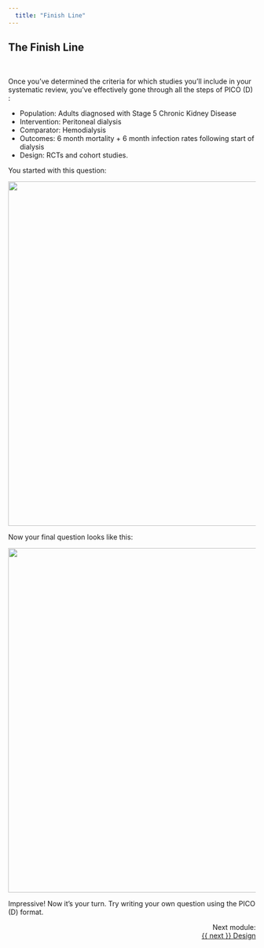 ```yaml
---
  title: "Finish Line"
---
```



## The Finish Line

<br>

Once you’ve determined the criteria for which studies you’ll include in your systematic review, you’ve effectively gone through all the steps of PICO (D) :

<ul>
	<li>Population: Adults diagnosed with Stage 5 Chronic Kidney Disease</li>
	<li>Intervention: Peritoneal dialysis</li>
	<li>Comparator: Hemodialysis</li>
	<li>Outcomes: 6 month mortality + 6 month infection rates following start of dialysis</li>
	<li>Design: RCTs and cohort studies.</li>
</ul>


You started with this question:


<center>
<img src="{{site.baseurl}}/img/pop1.PNG" width="700" >
</center>




Now your final question looks like this:

<center>
<img src="{{site.baseurl}}/img/pop9.PNG" width="700" >
</center>

Impressive! Now it’s your turn. Try writing your own question using the PICO (D) format.



<div class="pagination-section" style="text-align: right">
			<div class="title">
				Next module:
			</div>
			<a rel="next" class="next" href="{{ site.baseurl }}/modules/"> {{ next }} Design
			</a>
		</div>
